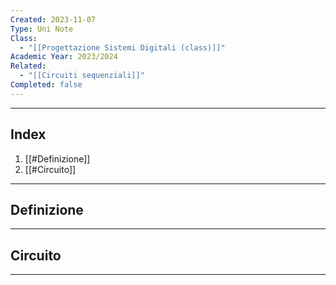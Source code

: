 ```yaml
---
Created: 2023-11-07
Type: Uni Note
Class:
  - "[[Progettazione Sistemi Digitali (class)]]"
Academic Year: 2023/2024
Related:
  - "[[Circuiti sequenziali]]"
Completed: false
---
```

---
## Index
1. [[#Definizione]]
2. [[#Circuito]]

---
## Definizione


---
## Circuito


---